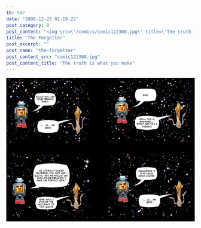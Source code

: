 ```yaml
---
ID: 547
date: "2008-12-23 01:19:22"
post_category: 0
post_content: "<img src=\"/comics/comic122308.jpg\" title=\"The truth is what you make\" />"
title: "The Forgetter"
post_excerpt: ""
post_name: "the-forgetter"
post_content_src: "comic122308.jpg"
post_content_title: "The truth is what you make"
---
```



[![The truth is what you make](/comics-hi-res/comic122308.jpg)](/comics-hi-res/comic122308.jpg "The truth is what you make")
